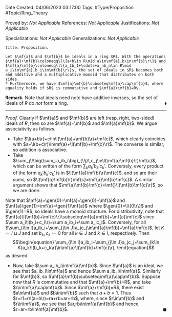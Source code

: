 <div class="topSpace"></div>

Date Created: 04/06/2023 03:17:00
Tags: #Type/Proposition #Topic/Ring_Theory

Proved by: <i>Not Applicable</i>
References: <i>Not Applicable</i>
Justifications: <i>Not Applicable</i>

Specializations: <i>Not Applicable</i>
Generalizations: <i>Not Applicable</i>

``` ad-Proposition
title: Proposition.

Let $\mf{a}$ and $\mf{b}$ be ideals in a ring $R$. With the operations $\mf{a}+\mf{b}\coloneqq\l\{a+b\in R\mid a\in\mf{a},b\in\mf{b}\r\}$ and $\mf{a}\mf{b}\coloneqq\l\{a_1b_1+\cdots+a_nb_n\in R\mid a_i\in\mf{a},b_i\in\mf{b}\r\}$, the set of ideals in $R$ becomes both and additive and a multiplicative monoid that distributes on both sides.
* Furthermore, we have $\mf{a}\mf{b}\subseteq\mf{a}\cap\mf{b}$, where equality holds if $R$ is commutative and $\mf{a}+\mf{b}=R$.

```

<b>Remark.</b> Note that ideals need note have additive inverses, so the set of ideals of $R$ do <i>not</i> form a ring.<span style="float:right;">$\blacklozenge$</span>

---

<i>Proof.</i> Clearly if $\mf{a}$ and $\mf{b}$ are left (resp. right, two-sided) ideals of $R$, then so are $\mf{a}+\mf{b}$ and $\mf{a}\mf{b}$. We argue associativity as follows.
* Take $\l(a+b\r)+c\in\l(\mf{a}+\mf{b}\r)+\mf{c}$, which clearly coincides with $a+\l(b+c\r)\in\mf{a}+\l(\mf{b}+\mf{c}\r)$. The converse is similar, so addition is associative.
* Take $\sum_j\!\big(\sum_ia_ib_i\big)_{\!j}\,c_j\in\l(\mf{a}\mf{b}\r)\mf{c}$, which can be written of the form $\sum_ka_k'b_k'c_k'$. Conversely, every product of the form $a_k'b_k'c_k'$ is in $\l(\mf{a}\mf{b}\r)\mf{c}$, and so are their sums, so $\l(\mf{a}\mf{b}\r)\mf{c}=\mf{a}\mf{b}\mf{c}$. A similar argument shows that $\mf{a}\mf{b}\mf{c}=\mf{}\l(\mf{b}\mf{c}\r)$, so we are done.

Note that $\mf{a}+\gen{0}=\mf{a}=\gen{0}+\mf{a}$ and $\mf{a}\gen{1}=\mf{a}=\gen{1}\mf{a}$ where $\gen{0}=\l\{0\r\}$ and $\gen{1}=R$, so ideals have a monoid structure. For distributivity, note that $\mf{a}\l(\mf{b}+\mf{c}\r)\subseteq\mf{a}\mf{b}+\mf{a}\mf{c}$ since $\sum a_i\l(b_i+c_i\r)=\sum a_ib_i+\sum a_ic_i$. Conversely, for all $\sum_{i\in I}a_ib_i+\sum_{j\in J}a_jc_j\in\mf{a}\mf{b}+\mf{a}\mf{c}$, let $K\coloneqq I\sqcup J$ and set $b_k,c_k\coloneqq0$ for all $k\in J$ and $k\in I$, respectively. Then
$$\begin{equation}
    \sum_{i\in I}a_ib_i+\sum_{j\in J}a_jc_j=\sum_{k\in K}a_k\l(b_k+c_k\r)\in\mf{a}\l(\mf{b}+\mf{c}\r),
\end{equation}$$
as desired.
* Now, take $\sum a_ib_i\in\mf{a}\mf{b}$. Since $\mf{a}$ is an ideal, we see that $a_ib_i\in\mf{a}$ and hence $\sum a_ib_i\in\mf{a}$. Similarly for $\mf{b}$, so $\mf{a}\mf{b}\subseteq\mf{a}\cap\mf{b}$. Suppose now that $R$ is commutative and that $\mf{a}+\mf{b}=R$, and take $r\in\mf{a}\cap\mf{b}$. Since $\mf{a}+\mf{b}=R$, there exist $a\in\mf{a}$ and $b\in\mf{b}$ such that $a+b=1$. Thus $r=r1=r\l(a+b\r)=ra+rb=ar+rb$, where, since $r\in\mf{b}$ and $r\in\mf{a}$, we see that $ar,rb\in\mf{a}\mf{b}$ and hence $r=ar+rb\in\mf{a}\mf{b}$.<span style="float:right;">$\blacksquare$</span>
